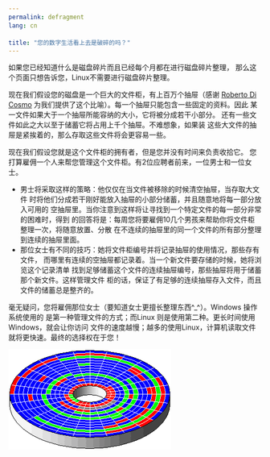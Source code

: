 ```yaml
---
permalink: defragment
lang: cn

title: "您的数字生活看上去是破碎的吗？"
---
```


如果您已经知道什么是磁盘碎片而且已经每个月都在进行磁盘碎片整理，
那么这个页面只想告诉您，Linux不需要进行磁盘碎片整理。

现在我们假设您的磁盘是一个巨大的文件柜，有上百万个抽屉（感谢 
<a href="http://www.pps.jussieu.fr/~dicosmo/">Roberto Di Cosmo</a>
 为我们提供了这个比喻）。每一个抽屉只能包含一些固定的资料。因此
某一文件如果大于一个抽屉所能容纳的大小，它将被分成若干小部分。
还有一些文件如此之大以至于储蓄它将占用上千个抽屉。不难想象，如果装
这些大文件的抽屉是紧挨着的，那么存取这些文件将会更容易一些。

现在我们假设您就是这个文件柜的拥有者，但是您并没有时间来负责收拾它。
您打算雇佣一个人来帮您管理这个文件柜。有2位应聘者前来，一位男士和一位女士。

<ul>

<li>男士将采取这样的策略：他仅仅在当文件被移除的时候清空抽屉，当存取大文件
时将他们分成若干刚好能放入抽屉的小部分储蓄，并且随意地将每一部分放入可用的
空抽屉里。当你注意到这样将让寻找到一个特定文件的每一部分非常的困难时，得到
的回答将是：每周您将要雇佣10几个男孩来帮助你将文件柜整理一次，将随意放置、分散
在不连续的抽屉里的同一个文件的所有部分整理到连续的抽屉里面。</li>

<li>那位女士有不同的技巧：她将文件柜编号并将记录抽屉的使用情况，那些存有文件，
而哪里有连续的空抽屉都记录着。当一个新文件要存储的时候，她将浏览这个记录清单
找到足够储蓄这个文件的连续抽屉编号，那些抽屉将用于储蓄那个新文件。这样管理文件
柜的话，保证了有足够的连续抽屉存入文件，而且文件的储蓄总是整齐的。</li>

</ul>

毫无疑问，您将雇佣那位女士（要知道女士更擅长整理东西^_^）。Windows 操作系统使用的
是第一种管理文件的方式；而Linux 则是使用第二种。更长时间使用Windows，就会让你访问
文件的速度越慢；越多的使用Linux，计算机读取文件就将更快速。最终的选择权在于您！

<img src="/img/defragment.png" />




